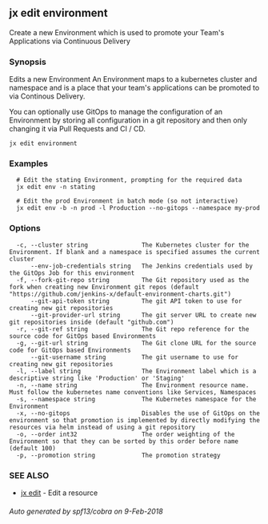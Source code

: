 ## jx edit environment

Create a new Environment which is used to promote your Team's Applications via Continuous Delivery

### Synopsis


Edits a new Environment An Environment maps to a kubernetes cluster and namespace and is a place that your team's applications can be promoted to via Continous Delivery. 

  You can optionally use GitOps to manage the configuration of an Environment by storing all configuration in a git repository and then only changing it via Pull Requests and CI / CD.

```
jx edit environment
```

### Examples

```
  # Edit the stating Environment, prompting for the required data
  jx edit env -n stating
  
  # Edit the prod Environment in batch mode (so not interactive)
  jx edit env -b -n prod -l Production --no-gitops --namespace my-prod
```

### Options

```
  -c, --cluster string               The Kubernetes cluster for the Environment. If blank and a namespace is specified assumes the current cluster
      --env-job-credentials string   The Jenkins credentials used by the GitOps Job for this environment
  -f, --fork-git-repo string         The Git repository used as the fork when creating new Environment git repos (default "https://github.com/jenkins-x/default-environment-charts.git")
      --git-api-token string         The git API token to use for creating new git repositories
      --git-provider-url string      The git server URL to create new git repositories inside (default "github.com")
  -r, --git-ref string               The Git repo reference for the source code for GitOps based Environments
  -g, --git-url string               The Git clone URL for the source code for GitOps based Environments
      --git-username string          The git username to use for creating new git repositories
  -l, --label string                 The Environment label which is a descriptive string like 'Production' or 'Staging'
  -n, --name string                  The Environment resource name. Must follow the kubernetes name conventions like Services, Namespaces
  -s, --namespace string             The Kubernetes namespace for the Environment
  -x, --no-gitops                    Disables the use of GitOps on the environment so that promotion is implemented by directly modifying the resources via helm instead of using a git repository
  -o, --order int32                  The order weighting of the Environment so that they can be sorted by this order before name (default 100)
  -p, --promotion string             The promotion strategy
```

### SEE ALSO
* [jx edit](jx_edit.md)	 - Edit a resource

###### Auto generated by spf13/cobra on 9-Feb-2018
